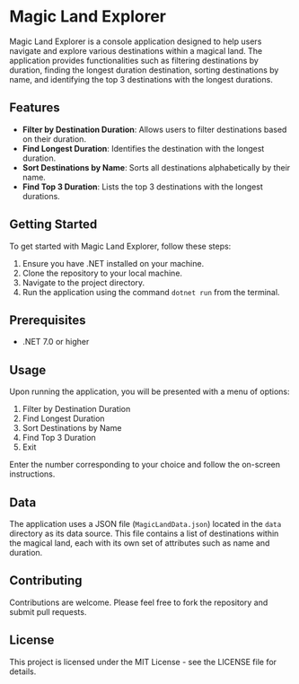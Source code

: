 # Magic Land Explorer

Magic Land Explorer is a console application designed to help users navigate and explore various destinations within a magical land. The application provides functionalities such as filtering destinations by duration, finding the longest duration destination, sorting destinations by name, and identifying the top 3 destinations with the longest durations.

## Features

- **Filter by Destination Duration**: Allows users to filter destinations based on their duration.
- **Find Longest Duration**: Identifies the destination with the longest duration.
- **Sort Destinations by Name**: Sorts all destinations alphabetically by their name.
- **Find Top 3 Duration**: Lists the top 3 destinations with the longest durations.

## Getting Started

To get started with Magic Land Explorer, follow these steps:

1. Ensure you have .NET installed on your machine.
2. Clone the repository to your local machine.
3. Navigate to the project directory.
4. Run the application using the command `dotnet run` from the terminal.

## Prerequisites

- .NET 7.0 or higher

## Usage

Upon running the application, you will be presented with a menu of options:

1. Filter by Destination Duration
2. Find Longest Duration
3. Sort Destinations by Name
4. Find Top 3 Duration
5. Exit

Enter the number corresponding to your choice and follow the on-screen instructions.

## Data

The application uses a JSON file (`MagicLandData.json`) located in the `data` directory as its data source. This file contains a list of destinations within the magical land, each with its own set of attributes such as name and duration.

## Contributing

Contributions are welcome. Please feel free to fork the repository and submit pull requests.

## License

This project is licensed under the MIT License - see the LICENSE file for details.

